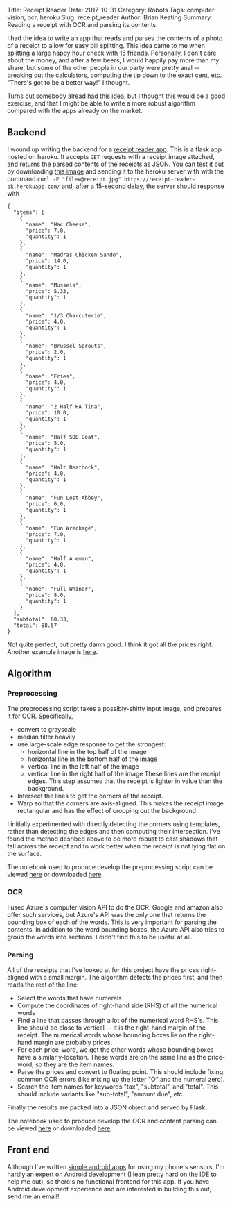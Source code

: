 Title: Receipt Reader
Date: 2017-10-31
Category: Robots
Tags: computer vision, ocr, heroku
Slug: receipt_reader
Author: Brian Keating
Summary: Reading a receipt with OCR and parsing its contents.

I had the idea to write an app that reads and parses the contents of a photo of a receipt to allow for easy bill splitting. This idea came to me when splitting a large happy hour check with 15 friends. Personally, I don't care about the money, and after a few beers, I would happily pay more than my share, but some of the other people in our party were pretty anal -- breaking out the calculators, computing the tip down to the exact cent, etc. "There's got to be a better way!" I thought.  

Turns out [somebody alread had this idea](https://play.google.com/store/apps/details?id=com.bring10.tab&hl=en), but I thought this would be a good exercise, and that I might be able to write a more robust algorithm compared with the apps already on the market.


## Backend

I wound up writing the backend for a [receipt reader app](https://github.com/brikeats/receipt-reader). This is a flask app hosted on heroku. It accepts `GET` requests with a receipt image attached, and returns the parsed contents of the receipts as JSON. You can test it out by downloading [this image]({filename}/images/receipt.jpg) and sending it to the heroku server with with the command `curl -F "file=@receipt.jpg" https://receipt-reader-bk.herokuapp.com/` and, after a 15-second delay, the server should response with 

    {
      "items": [
        {
          "name": "Hac Cheese", 
          "price": 7.0, 
          "quantity": 1
        }, 
        {
          "name": "Madras Chicken Sando", 
          "price": 14.0, 
          "quantity": 1
        }, 
        {
          "name": "Mussels", 
          "price": 5.33, 
          "quantity": 1
        }, 
        {
          "name": "1/3 Charcuterie", 
          "price": 4.0, 
          "quantity": 1
        }, 
        {
          "name": "Brussel Sprouts", 
          "price": 2.0, 
          "quantity": 1
        }, 
        {
          "name": "Fries", 
          "price": 4.0, 
          "quantity": 1
        }, 
        {
          "name": "2 Half HA Tina", 
          "price": 10.0, 
          "quantity": 1
        }, 
        {
          "name": "Half SOB Goat", 
          "price": 5.0, 
          "quantity": 1
        }, 
        {
          "name": "Halt Beatbock", 
          "price": 4.0, 
          "quantity": 1
        }, 
        {
          "name": "Fun Lost Abbey", 
          "price": 6.0, 
          "quantity": 1
        }, 
        {
          "name": "Fun Wreckage", 
          "price": 7.0, 
          "quantity": 1
        }, 
        {
          "name": "Half A eman", 
          "price": 4.0, 
          "quantity": 1
        }, 
        {
          "name": "Full Whiner", 
          "price": 8.0, 
          "quantity": 1
        }
      ], 
      "subtotal": 80.33, 
      "total": 88.57
    }

Not quite perfect, but pretty damn good. I think it got all the prices right. Another example image is [here]({filename}/images/receipt2.jpg).


## Algorithm

### Preprocessing

The preprocessing script takes a possibly-shitty input image, and prepares it for OCR. Specifically,

* convert to grayscale
* median filter heavily
* use large-scale edge response to get the strongest:
    - horizontal line in the top half of the image
    - horizontal line in the bottom half of the image
    - vertical line in the left half of the image
    - vertical line in the right half of the image
   These lines are the receipt edges. This step assumes that the receipt is lighter in value than the background.
* Intersect the lines to get the corners of the receipt. 
* Warp so that the corners are axis-aligned. This makes the receipt image rectangular and has the effect of cropping out the background.

I initially experimented with directly detecting the corners using templates, rather than detecting the edges and then computing their intersection. I've found the method desribed above to be more robust to cast shadows that fall across the receipt and to work better when the receipt is not lying flat on the surface.

The notebook used to produce develop the preprocessing script can be viewed [here]({filename}/notebooks/preprocess.html) or downloaded [here]({filename}/notebooks/preprocess.ipynb).

### OCR

I used Azure's computer vision API to do the OCR. Google and amazon also offer such services, but Azure's API was the only one that returns the bounding box of each of the words. This is very important for parsing the contents. In addition to the word bounding boxes, the Azure API also tries to group the words into sections. I didn't find this to be useful at all.

### Parsing

All of the receipts that I've looked at for this project have the prices right-aligned with a small margin. The algorithm detects the prices first, and then reads the rest of the line:

* Select the words that have numerals
* Compute the coordinates of right-hand side (RHS) of all the numerical words
* Find a line that passes through a lot of the numerical word RHS's. This line should be close to vertical -- it is the right-hand margin of the receipt. The numerical words whose bounding boxes lie on the right-hand margin are probably prices.
* For each price-word, we get the other words whose bounding boxes have a similar y-location. These words are on the same line as the price-word, so they are the item names. 
* Parse the prices and convert to floating point. This should include fixing common OCR errors (like mixing up the letter "O" and the numeral zero).
* Search the item names for keywords "tax", "subtotal", and "total". This should include variants like "sub-total", "amount due", etc.

Finally the results are packed into a JSON object and served by Flask.

The notebook used to produce develop the OCR and content parsing can be viewed [here]({filename}/notebooks/azure_api.html) or downloaded [here]({filename}/notebooks/azure_api.ipynb).

## Front end

Although I've written [simple android apps](https://github.com/brikeats/Compass) for using my phone's sensors, I'm hardly an expert on Android development (I lean pretty hard on the IDE to help me out), so there's no functional frontend for this app. If you have Android development experience and are interested in building this out, send me an email!
